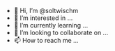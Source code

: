 - 👋 Hi, I’m @soltwischm
- 👀 I’m interested in ...
- 🌱 I’m currently learning ...
- 💞️ I’m looking to collaborate on ...
- 📫 How to reach me ...

<!---
soltwischm/soltwischm is a ✨ special ✨ repository because its `README.md` (this file) appears on your GitHub profile.
You can click the Preview link to take a look at your changes.
--->
